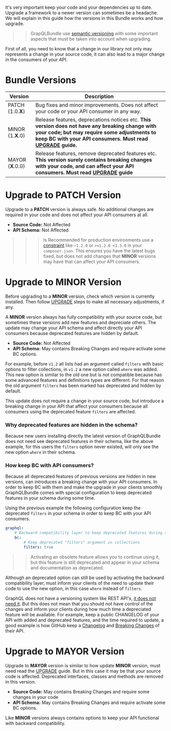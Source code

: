 It's very important keep your code and your dependencies up to date. 
Upgrade a framework to a newer version can sometimes be a headache. 
We will explain in this guide how the versions in this Bundle works and how upgrade.

>> GrapQLBundle use [semantic versioning](https://semver.org/) 
with some important aspects that must be taken into account when upgrading.

First of all, you need to know that a change in our library not only may represents a change in your source code, 
it can also lead to a major change in the consumers of your API.

# Bundle Versions

|Version|Description|
|---|---|
|PATCH (1.0.**X**)|Bug fixes and minor improvements. Does not affect your code or your API consumer in any way.|
|MINOR (1.**X**.0)|Release features, deprecations notices etc. **This version does not have any breaking change with your code; but may require some adjustments to keep BC with your API consumers. Must read [UPGRADE](../98_UPGRADE.md) guide.**|
|MAYOR (**X**.0.0)|Release features, remove deprecated features etc. **This version surely contains breaking changes with your code, and can affect your API consumers. Must read [UPGRADE](../98_UPGRADE.md) guide**|

# Upgrade to PATCH Version

Upgrade to a **PATCH** version is always safe. No additional changes are required in your code and does not affect
your API consumers at all.

- **Source Code:** Not Affected
- **API Schema:** Not Affected

>>> Is Recommended for production environments use a [constraint](https://getcomposer.org/doc/articles/versions.md#hyphenated-version-range-)
 like `~1.2.0` or `>=1.2.0 <1.3.0` in your `composer.json`. This ensures you have the latest bugs fixed, but does not add changes that **MINOR** versions may have that can affect your API consumers.

# Upgrade to MINOR Version

Before upgrading to a **MINOR** version, check which version is currently installed. 
Then follow [UPGRADE](../98_UPGRADE.md) steps to make all necessary adjustments, if any.

A **MINOR** version always has fully compatibility with your source code, but sometimes these versions
add new features and depreciate others. The update may change your API schema and affect directly your API consumers
because deprecated features are hidden by default.

- **Source Code:** Not Affected
- **API Schema:** May contains Breaking Changes and require activate some BC options.

For example, before `v1.2` all lists had an argument called `filters` with basic options to filter collections, in
`v1.2` a new option called `where` was added. This new option is similar to the old one but is not compatible because
has some advanced features and definitions types are different. For that reason the old argument `filters` has been marked
has deprecated and hidden by default. 

This update does not require a change in your source code, but introduce a breaking change in your API that affect your consumers
because all consumers using the deprecated feature `filters` are affected.

### Why deprecated features are hidden in the schema?

Because new users installing directly the latest version of GraphQLBundle does not need see deprecated features in their schema, 
like the above example, for this users the `filters` option never existed, will only see the new option `where` in their schema.

### How keep BC with API consumers?

Because all deprecated features of previous versions are hidden in new versions,
can introduces a breaking change with your API consumers. 
In order to keep BC with them and make the upgrade in your clients smoothly 
GraphQLBundle comes with special configuration to keep deprecated features
in your schema during some time.

Using the previous example the following configuration keep the deprecated `filters` in your schema in order to keep BC with your API consumers.

````yaml
graphql:
    # Backward compatibility layer to keep deprecated features during some time to upgrade API consumers progressively.
    bc:
        # Keep deprecated "filters" argument in collections
        filters: true
````

>> Activating an obsolete feature allows you to continue using it, but this feature is still deprecated and appear in your schema and documentation as deprecated.

Although an deprecated option can still be used by activating the backward compatibility layer, must inform your clients of the need to update their code to use the new option, in this case `where` instead of `filters`.

GraphQL does not have a versioning system like REST API's, [it does not need it](https://graphql.org/learn/best-practices/#versioning). But this does not mean that you should not have control of the changes and inform your clients during how much time a depreciated feature will be available. For example, keep a public CHANGELOG of your API with added and deprecated features, and the time required to update, a good example is how GitHub keep a [Changelog](https://developer.github.com/v4/changelog/) and [Breaking Changes](https://developer.github.com/v4/breaking_changes/) of their API.

# Upgrade to MAYOR Version

Upgrade to **MAYOR** version is similar to how update **MINOR** version, must need read the [UPGRADE](../98_UPGRADE.md) 
guide. But in this case it may be that your source code is affected. Deprecated interfaces,
classes and methods are removed in this version.

- **Source Code:** May contains Breaking Changes and require some changes in your code
- **API Schema:** May contains Breaking Changes and require activate some BC options.

Like **MINOR** versions always contains options to keep your API functional with
backward compatibility.


